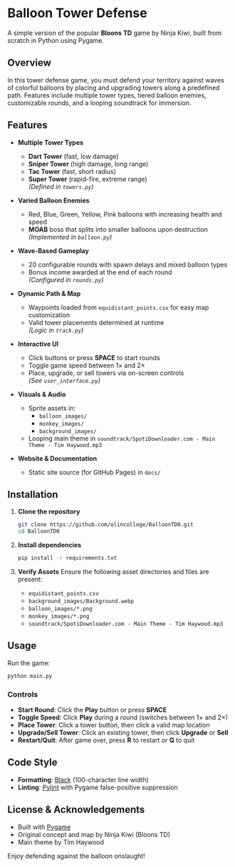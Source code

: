 # Balloon Tower Defense

A simple version of the popular **Bloons TD** game by Ninja Kiwi, built from scratch in Python using Pygame.

## Overview

In this tower defense game, you must defend your territory against waves of colorful balloons by placing and upgrading towers along a predefined path. Features include multiple tower types, tiered balloon enemies, customizable rounds, and a looping soundtrack for immersion.

## Features

- **Multiple Tower Types**  
  - **Dart Tower** (fast, low damage)  
  - **Sniper Tower** (high damage, long range)  
  - **Tac Tower** (fast, short radius)  
  - **Super Tower** (rapid-fire, extreme range)  
  *(Defined in `towers.py`)*

- **Varied Balloon Enemies**  
  - Red, Blue, Green, Yellow, Pink balloons with increasing health and speed  
  - **MOAB** boss that splits into smaller balloons upon destruction  
  *(Implemented in `balloon.py`)*

- **Wave-Based Gameplay**  
  - 20 configurable rounds with spawn delays and mixed balloon types  
  - Bonus income awarded at the end of each round  
  *(Configured in `rounds.py`)*

- **Dynamic Path & Map**  
  - Waypoints loaded from `equidistant_points.csv` for easy map customization  
  - Valid tower placements determined at runtime  
  *(Logic in `track.py`)*

- **Interactive UI**  
  - Click buttons or press **SPACE** to start rounds  
  - Toggle game speed between 1× and 2×  
  - Place, upgrade, or sell towers via on-screen controls  
  *(See `user_interface.py`)*

- **Visuals & Audio**  
  - Sprite assets in:
    - `balloon_images/`
    - `monkey_images/`
    - `background_images/`
  - Looping main theme in `soundtrack/SpotiDownloader.com - Main Theme - Tim Haywood.mp3`

- **Website & Documentation**  
  - Static site source (for GitHub Pages) in `docs/`

## Installation

1. **Clone the repository**
   ```bash
   git clone https://github.com/olincollege/BalloonTD0.git
   cd BalloonTD0
   ```

2. **Install dependencies**
   ```bash
   pip install -r requirements.txt
   ```

3. **Verify Assets**
   Ensure the following asset directories and files are present:
   - `equidistant_points.csv`
   - `background_images/Background.webp`
   - `balloon_images/*.png`
   - `monkey_images/*.png`
   - `soundtrack/SpotiDownloader.com - Main Theme - Tim Haywood.mp3`

## Usage

Run the game:
```bash
python main.py
```

### Controls

- **Start Round**: Click the **Play** button or press **SPACE**
- **Toggle Speed**: Click **Play** during a round (switches between 1× and 2×)
- **Place Tower**: Click a tower button, then click a valid map location
- **Upgrade/Sell Tower**: Click an existing tower, then click **Upgrade** or **Sell**
- **Restart/Quit**: After game over, press **R** to restart or **Q** to quit

## Code Style

- **Formatting**: [Black](https://github.com/psf/black) (100-character line width)
- **Linting**: [Pylint](https://pylint.org/) with Pygame false-positive suppression

## License & Acknowledgements

- Built with [Pygame](https://www.pygame.org/)
- Original concept and map by Ninja Kiwi (Bloons TD)
- Main theme by Tim Haywood

Enjoy defending against the balloon onslaught!
